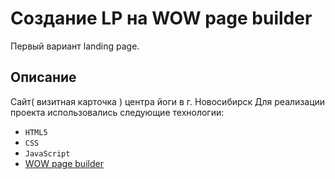 # Создание LP на WOW page builder
Первый вариант landing page.

## Описание
Сайт( визитная карточка ) центра йоги в г. Новосибирск
Для реализации проекта использовались следующие технологии:

* ``HTML5``
* ``CSS``
* ``JavaScript``
*  [WOW page builder](http://xpeedstudio.com/html/wow/demo/)

